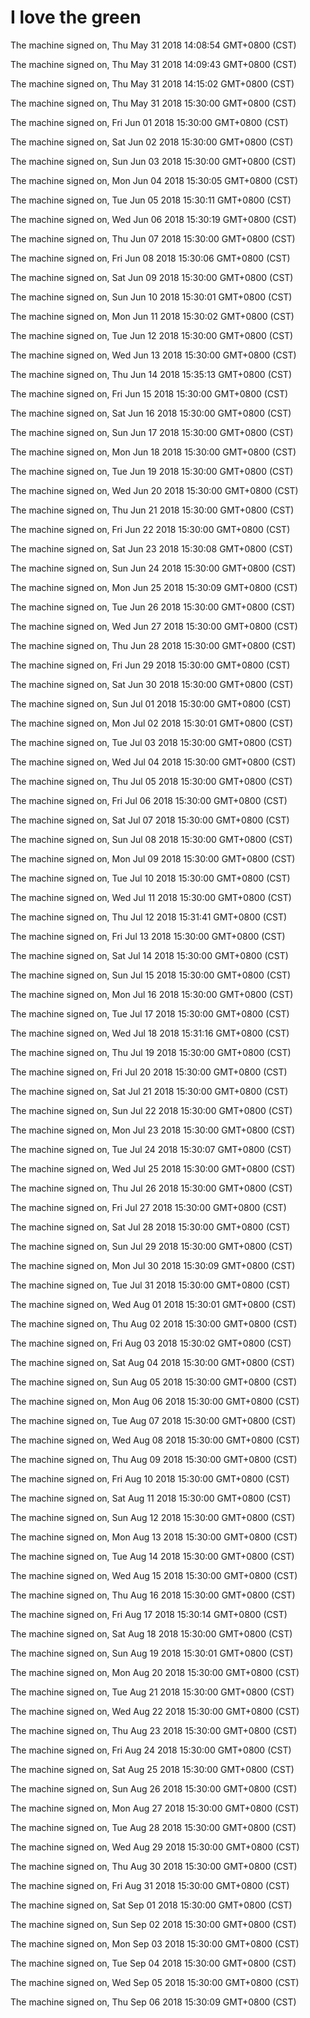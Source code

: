 # I love the green

The machine signed on, Thu May 31 2018 14:08:54 GMT+0800 (CST)

The machine signed on, Thu May 31 2018 14:09:43 GMT+0800 (CST)

The machine signed on, Thu May 31 2018 14:15:02 GMT+0800 (CST)

The machine signed on, Thu May 31 2018 15:30:00 GMT+0800 (CST)

The machine signed on, Fri Jun 01 2018 15:30:00 GMT+0800 (CST)

The machine signed on, Sat Jun 02 2018 15:30:00 GMT+0800 (CST)

The machine signed on, Sun Jun 03 2018 15:30:00 GMT+0800 (CST)

The machine signed on, Mon Jun 04 2018 15:30:05 GMT+0800 (CST)

The machine signed on, Tue Jun 05 2018 15:30:11 GMT+0800 (CST)

The machine signed on, Wed Jun 06 2018 15:30:19 GMT+0800 (CST)

The machine signed on, Thu Jun 07 2018 15:30:00 GMT+0800 (CST)

The machine signed on, Fri Jun 08 2018 15:30:06 GMT+0800 (CST)

The machine signed on, Sat Jun 09 2018 15:30:00 GMT+0800 (CST)

The machine signed on, Sun Jun 10 2018 15:30:01 GMT+0800 (CST)

The machine signed on, Mon Jun 11 2018 15:30:02 GMT+0800 (CST)

The machine signed on, Tue Jun 12 2018 15:30:00 GMT+0800 (CST)

The machine signed on, Wed Jun 13 2018 15:30:00 GMT+0800 (CST)

The machine signed on, Thu Jun 14 2018 15:35:13 GMT+0800 (CST)

The machine signed on, Fri Jun 15 2018 15:30:00 GMT+0800 (CST)

The machine signed on, Sat Jun 16 2018 15:30:00 GMT+0800 (CST)

The machine signed on, Sun Jun 17 2018 15:30:00 GMT+0800 (CST)

The machine signed on, Mon Jun 18 2018 15:30:00 GMT+0800 (CST)

The machine signed on, Tue Jun 19 2018 15:30:00 GMT+0800 (CST)

The machine signed on, Wed Jun 20 2018 15:30:00 GMT+0800 (CST)

The machine signed on, Thu Jun 21 2018 15:30:00 GMT+0800 (CST)

The machine signed on, Fri Jun 22 2018 15:30:00 GMT+0800 (CST)

The machine signed on, Sat Jun 23 2018 15:30:08 GMT+0800 (CST)

The machine signed on, Sun Jun 24 2018 15:30:00 GMT+0800 (CST)

The machine signed on, Mon Jun 25 2018 15:30:09 GMT+0800 (CST)

The machine signed on, Tue Jun 26 2018 15:30:00 GMT+0800 (CST)

The machine signed on, Wed Jun 27 2018 15:30:00 GMT+0800 (CST)

The machine signed on, Thu Jun 28 2018 15:30:00 GMT+0800 (CST)

The machine signed on, Fri Jun 29 2018 15:30:00 GMT+0800 (CST)

The machine signed on, Sat Jun 30 2018 15:30:00 GMT+0800 (CST)

The machine signed on, Sun Jul 01 2018 15:30:00 GMT+0800 (CST)

The machine signed on, Mon Jul 02 2018 15:30:01 GMT+0800 (CST)

The machine signed on, Tue Jul 03 2018 15:30:00 GMT+0800 (CST)

The machine signed on, Wed Jul 04 2018 15:30:00 GMT+0800 (CST)

The machine signed on, Thu Jul 05 2018 15:30:00 GMT+0800 (CST)

The machine signed on, Fri Jul 06 2018 15:30:00 GMT+0800 (CST)

The machine signed on, Sat Jul 07 2018 15:30:00 GMT+0800 (CST)

The machine signed on, Sun Jul 08 2018 15:30:00 GMT+0800 (CST)

The machine signed on, Mon Jul 09 2018 15:30:00 GMT+0800 (CST)

The machine signed on, Tue Jul 10 2018 15:30:00 GMT+0800 (CST)

The machine signed on, Wed Jul 11 2018 15:30:00 GMT+0800 (CST)

The machine signed on, Thu Jul 12 2018 15:31:41 GMT+0800 (CST)

The machine signed on, Fri Jul 13 2018 15:30:00 GMT+0800 (CST)

The machine signed on, Sat Jul 14 2018 15:30:00 GMT+0800 (CST)

The machine signed on, Sun Jul 15 2018 15:30:00 GMT+0800 (CST)

The machine signed on, Mon Jul 16 2018 15:30:00 GMT+0800 (CST)

The machine signed on, Tue Jul 17 2018 15:30:00 GMT+0800 (CST)

The machine signed on, Wed Jul 18 2018 15:31:16 GMT+0800 (CST)

The machine signed on, Thu Jul 19 2018 15:30:00 GMT+0800 (CST)

The machine signed on, Fri Jul 20 2018 15:30:00 GMT+0800 (CST)

The machine signed on, Sat Jul 21 2018 15:30:00 GMT+0800 (CST)

The machine signed on, Sun Jul 22 2018 15:30:00 GMT+0800 (CST)

The machine signed on, Mon Jul 23 2018 15:30:00 GMT+0800 (CST)

The machine signed on, Tue Jul 24 2018 15:30:07 GMT+0800 (CST)

The machine signed on, Wed Jul 25 2018 15:30:00 GMT+0800 (CST)

The machine signed on, Thu Jul 26 2018 15:30:00 GMT+0800 (CST)

The machine signed on, Fri Jul 27 2018 15:30:00 GMT+0800 (CST)

The machine signed on, Sat Jul 28 2018 15:30:00 GMT+0800 (CST)

The machine signed on, Sun Jul 29 2018 15:30:00 GMT+0800 (CST)

The machine signed on, Mon Jul 30 2018 15:30:09 GMT+0800 (CST)

The machine signed on, Tue Jul 31 2018 15:30:00 GMT+0800 (CST)

The machine signed on, Wed Aug 01 2018 15:30:01 GMT+0800 (CST)

The machine signed on, Thu Aug 02 2018 15:30:00 GMT+0800 (CST)

The machine signed on, Fri Aug 03 2018 15:30:02 GMT+0800 (CST)

The machine signed on, Sat Aug 04 2018 15:30:00 GMT+0800 (CST)

The machine signed on, Sun Aug 05 2018 15:30:00 GMT+0800 (CST)

The machine signed on, Mon Aug 06 2018 15:30:00 GMT+0800 (CST)

The machine signed on, Tue Aug 07 2018 15:30:00 GMT+0800 (CST)

The machine signed on, Wed Aug 08 2018 15:30:00 GMT+0800 (CST)

The machine signed on, Thu Aug 09 2018 15:30:00 GMT+0800 (CST)

The machine signed on, Fri Aug 10 2018 15:30:00 GMT+0800 (CST)

The machine signed on, Sat Aug 11 2018 15:30:00 GMT+0800 (CST)

The machine signed on, Sun Aug 12 2018 15:30:00 GMT+0800 (CST)

The machine signed on, Mon Aug 13 2018 15:30:00 GMT+0800 (CST)

The machine signed on, Tue Aug 14 2018 15:30:00 GMT+0800 (CST)

The machine signed on, Wed Aug 15 2018 15:30:00 GMT+0800 (CST)

The machine signed on, Thu Aug 16 2018 15:30:00 GMT+0800 (CST)

The machine signed on, Fri Aug 17 2018 15:30:14 GMT+0800 (CST)

The machine signed on, Sat Aug 18 2018 15:30:00 GMT+0800 (CST)

The machine signed on, Sun Aug 19 2018 15:30:01 GMT+0800 (CST)

The machine signed on, Mon Aug 20 2018 15:30:00 GMT+0800 (CST)

The machine signed on, Tue Aug 21 2018 15:30:00 GMT+0800 (CST)

The machine signed on, Wed Aug 22 2018 15:30:00 GMT+0800 (CST)

The machine signed on, Thu Aug 23 2018 15:30:00 GMT+0800 (CST)

The machine signed on, Fri Aug 24 2018 15:30:00 GMT+0800 (CST)

The machine signed on, Sat Aug 25 2018 15:30:00 GMT+0800 (CST)

The machine signed on, Sun Aug 26 2018 15:30:00 GMT+0800 (CST)

The machine signed on, Mon Aug 27 2018 15:30:00 GMT+0800 (CST)

The machine signed on, Tue Aug 28 2018 15:30:00 GMT+0800 (CST)

The machine signed on, Wed Aug 29 2018 15:30:00 GMT+0800 (CST)

The machine signed on, Thu Aug 30 2018 15:30:00 GMT+0800 (CST)

The machine signed on, Fri Aug 31 2018 15:30:00 GMT+0800 (CST)

The machine signed on, Sat Sep 01 2018 15:30:00 GMT+0800 (CST)

The machine signed on, Sun Sep 02 2018 15:30:00 GMT+0800 (CST)

The machine signed on, Mon Sep 03 2018 15:30:00 GMT+0800 (CST)

The machine signed on, Tue Sep 04 2018 15:30:00 GMT+0800 (CST)

The machine signed on, Wed Sep 05 2018 15:30:00 GMT+0800 (CST)

The machine signed on, Thu Sep 06 2018 15:30:09 GMT+0800 (CST)

